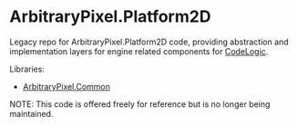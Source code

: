 # ArbitraryPixel.Platform2D
Legacy repo for ArbitraryPixel.Platform2D code, providing abstraction and implementation layers for engine related components for [CodeLogic](https://github.com/trinith/CodeLogic).

Libraries:
* [ArbitraryPixel.Common](https://github.com/trinith/ArbitraryPixel.Common)

NOTE: This code is offered freely for reference but is no longer being maintained.
